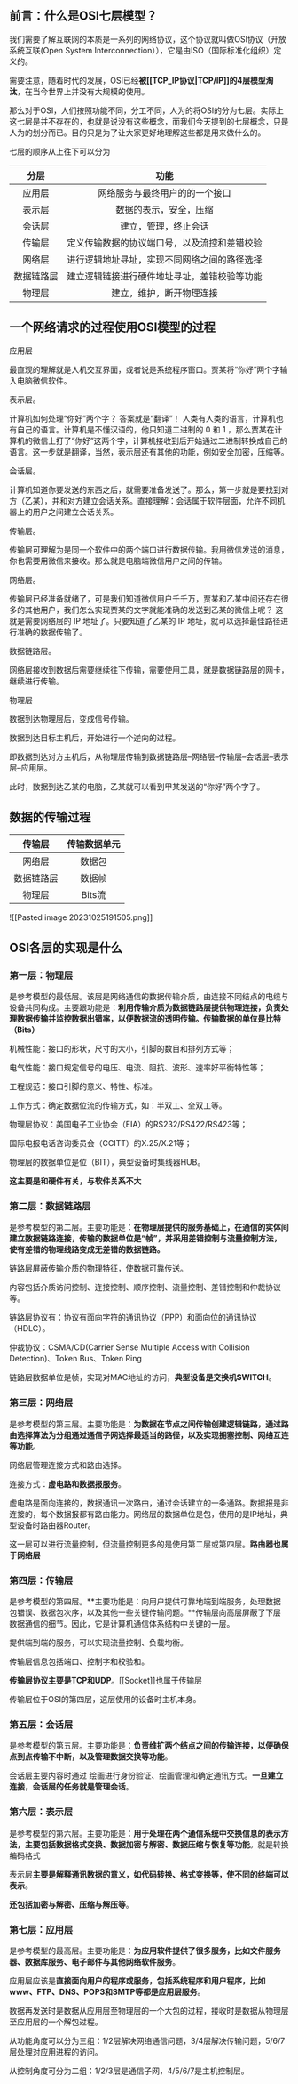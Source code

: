 ## 前言：什么是OSI七层模型？

我们需要了解互联网的本质是一系列的网络协议，这个协议就叫做OSI协议（开放系统互联(Open System Interconnection）），它是由ISO（国际标准化组织）定义的。

需要注意，随着时代的发展，OSI已经**被[[TCP_IP协议|TCP/IP]]的4层模型淘汰**，在当今世界上并没有大规模的使用。

那么对于OSI，人们按照功能不同，分工不同，人为的将OSI的分为七层。实际上这七层是并不存在的，也就是说没有这些概念，而我们今天提到的七层概念，只是人为的划分而已。目的只是为了让大家更好地理解这些都是用来做什么的。

七层的顺序从上往下可以分为

|  分层   |           功能           |
| :---: | :--------------------: |
|  应用层  |    网络服务与最终用户的的一个接口     |
|  表示层  |      数据的表示，安全，压缩       |
|  会话层  |       建立，管理，终止会话       |
|  传输层  | 定义传输数据的协议端口号，以及流控和差错校验 |
|  网络层  | 进行逻辑地址寻址，实现不同网络之间的路径选择 |
| 数据链路层 | 建立逻辑链接进行硬件地址寻址，差错校验等功能 |
|  物理层  |      建立，维护，断开物理连接      |

## 一个网络请求的过程使用OSI模型的过程

应用层

最直观的理解就是人机交互界面，或者说是系统程序窗口。贾某将“你好”两个字输入电脑微信软件。

表示层。

计算机如何处理“你好”两个字？ 答案就是“翻译”！ 人类有人类的语言，计算机也有自己的语言。计算机是不懂汉语的，他只知道二进制的 0 和 1 ，那么贾某在计算机的微信上打了“你好”这两个字，计算机接收到后开始通过二进制转换成自己的语言。这一步就是翻译，当然，表示层还有其他的功能，例如安全加密，压缩等。

会话层。

计算机知道你要发送的东西之后，就需要准备发送了。那么，第一步就是要找到对方（乙某），并和对方建立会话关系。直接理解：会话属于软件层面，允许不同机器上的用户之间建立会话关系。

传输层。

传输层可理解为是同一个软件中的两个端口进行数据传输。我用微信发送的消息，你也需要用微信来接收。那么就是电脑端微信用户之间的传输。

网络层。

传输层已经准备就绪了，可是我们知道微信用户千千万，贾某和乙某中间还存在很多的其他用户，我们怎么实现贾某的文字就能准确的发送到乙某的微信上呢？ 这就是需要网络层的 IP 地址了。只要知道了乙某的 IP 地址，就可以选择最佳路径进行准确的数据传输了。

数据链路层。

网络层接收到数据后需要继续往下传输，需要使用工具，就是数据链路层的网卡，继续进行传输。

物理层

数据到达物理层后，变成信号传输。

数据到达目标主机后，开始进行一个逆向的过程。

即数据到达对方主机后，从物理层传输到数据链路层–网络层–传输层–会话层–表示层–应用层。

此时，数据到达乙某的电脑，乙某就可以看到甲某发送的“你好”两个字了。

## 数据的传输过程

|   传输层   | 传输数据单元 |
| :--------: | :----------: |
|   网络层   |    数据包    |
| 数据链路层 |    数据帧    |
|   物理层   |    Bits流    |

![[Pasted image 20231025191505.png]]

## OSI各层的实现是什么

### 第一层：物理层

是参考模型的最低层。该层是网络通信的数据传输介质，由连接不同结点的电缆与设备共同构成。主要跟功能是：**利用传输介质为数据链路层提供物理连接，负责处理数据传输并监控数据出错率，以便数据流的透明传输。传输数据的单位是比特（Bits）**

机械性能：接口的形状，尺寸的大小，引脚的数目和排列方式等；

电气性能：接口规定信号的电压、电流、阻抗、波形、速率好平衡特性等；

工程规范：接口引脚的意义、特性、标准。

工作方式：确定数据位流的传输方式，如：半双工、全双工等。

物理层协议：美国电子工业协会（EIA）的RS232/RS422/RS423等；

国际电报电话咨询委员会（CCITT）的X.25/X.21等；

物理层的数据单位是位（BIT），典型设备时集线器HUB。

**这主要是和硬件有关，与软件关系不大**

### 第二层：数据链路层

是参考模型的第二层。主要功能是：**在物理层提供的服务基础上，在通信的实体间建立数据链路连接，传输的数据单位是“帧”，并采用差错控制与流量控制方法，使有差错的物理线路变成无差错的数据链路。**

链路层屏蔽传输介质的物理特征，使数据可靠传送。

内容包括介质访问控制、连接控制、顺序控制、流量控制、差错控制和仲裁协议等。

链路层协议有：协议有面向字符的通讯协议（PPP）和面向位的通讯协议（HDLC）。

仲裁协议：CSMA/CD(Carrier Sense Multiple Access with Collision Detection)、Token Bus、Token Ring

链路层数据单位是帧，实现对MAC地址的访问，**典型设备是交换机SWITCH**。

### 第三层：网络层

是参考模型的第三层。主要功能是：**为数据在节点之间传输创建逻辑链路，通过路由选择算法为分组通过通信子网选择最适当的路径，以及实现拥塞控制、网络互连等功能**。

网络层管理连接方式和路由选择。

连接方式：**虚电路和数据报服务**。

虚电路是面向连接的，数据通讯一次路由，通过会话建立的一条通路。数据报是非连接的，每个数据报都有路由能力。网络层的数据单位是包，使用的是IP地址，典型设备时路由器Router。

这一层可以进行流量控制，但流量控制更多的是使用第二层或第四层。**路由器也属于网络层**

### 第四层：传输层

是参考模型的第四层。**主要功能是：向用户提供可靠地端到端服务，处理数据包错误、数据包次序，以及其他一些关键传输问题。**传输层向高层屏蔽了下层数据通信的细节。因此，它是计算机通信体系结构中关键的一层。

提供端到端的服务，可以实现流量控制、负载均衡。

传输层信息包括端口、控制字和校验和。

**传输层协议主要是TCP和UDP**。[[Socket]]也属于传输层

传输层位于OSI的第四层，这层使用的设备时主机本身。

### 第五层：会话层

是参考模型的第五层。主要功能是：**负责维扩两个结点之间的传输连接，以便确保点到点传输不中断，以及管理数据交换等功能**。

会话层主要内容时通过 绘画进行身份验证、绘画管理和确定通讯方式。**一旦建立连接，会话层的任务就是管理会话**。

### 第六层：表示层

是参考模型的第六层。主要功能是：**用于处理在两个通信系统中交换信息的表示方法，主要包括数据格式变换、数据加密与解密、数据压缩与恢复等功能**。就是转换编码格式

表示层**主要是解释通讯数据的意义，如代码转换、格式变换等，使不同的终端可以表示**。

**还包括加密与解密、压缩与解压等**。

### 第七层：应用层

是参考模型的最高层。主要功能是：**为应用软件提供了很多服务，比如文件服务器、数据库服务、电子邮件与其他网络软件服务**。

应用层应该是**直接面向用户的程序或服务，包括系统程序和用户程序，比如www、FTP、DNS、POP3和SMTP等都是应用层服务**。

数据再发送时是数据从应用层至物理层的一个大包的过程，接收时是数据从物理层至应用层的一个解包过程。

从功能角度可以分为三组：1/2层解决网络通信问题，3/4层解决传输问题，5/6/7层处理对应用进程的访问。

从控制角度可分为二组：1/2/3层是通信子网，4/5/6/7是主机控制层。